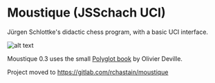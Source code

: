 
# Moustique (JSSchach UCI)

Jürgen Schlottke's didactic chess program, with a basic UCI interface.

![alt text](https://github.com/rchastain/moustique/blob/master/Farman%20F455%20Moustique.bmp)

Moustique 0.3 uses the small [Polyglot book](http://www.open-aurec.com/chesswar/download.html) by Olivier Deville.

Project moved to https://gitlab.com/rchastain/moustique
